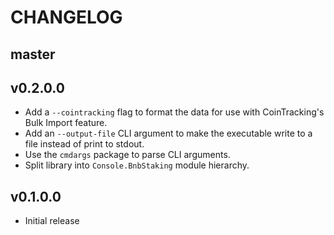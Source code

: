 # CHANGELOG

## master


## v0.2.0.0

* Add a `--cointracking` flag to format the data for use with CoinTracking's
  Bulk Import feature.
* Add an `--output-file` CLI argument to make the executable write to a file
  instead of print to stdout.
* Use the `cmdargs` package to parse CLI arguments.
* Split library into `Console.BnbStaking` module hierarchy.


## v0.1.0.0

* Initial release
